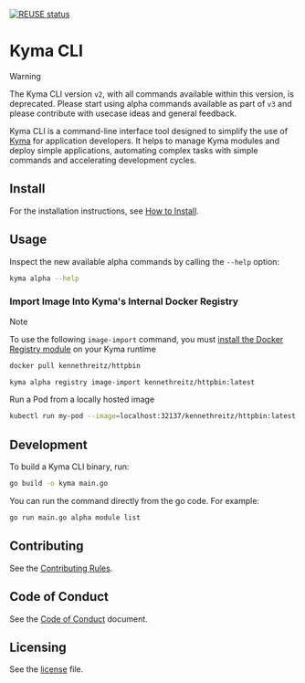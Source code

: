 <!-- markdown-link-check-disable-next-line -->

[![REUSE status](https://api.reuse.software/badge/github.com/kyma-project/cli)](https://api.reuse.software/info/github.com/kyma-project/cli)

# Kyma CLI

> [!WARNING]
> The Kyma CLI version `v2`, with all commands available within this version, is deprecated. Please start using alpha commands available as part of `v3` and please contribute with usecase ideas and general feedback.

Kyma CLI is a command-line interface tool designed to simplify the use of [Kyma](https://github.com/kyma-project/kyma) for application developers. It helps to manage Kyma modules and deploy simple applications, automating complex tasks with simple commands and accelerating development cycles.

## Install

For the installation instructions, see [How to Install](./docs/user/README.md#how-to-install).

## Usage

Inspect the new available alpha commands by calling the `--help` option:

```sh
kyma alpha --help
```

### Import Image Into Kyma's Internal Docker Registry

> [!NOTE]
> To use the following `image-import` command, you must [install the Docker Registry module](https://github.com/kyma-project/docker-registry?tab=readme-ov-file#install) on your Kyma runtime

```sh
docker pull kennethreitz/httpbin

kyma alpha registry image-import kennethreitz/httpbin:latest
```

Run a Pod from a locally hosted image

```sh
kubectl run my-pod --image=localhost:32137/kennethreitz/httpbin:latest --overrides='{ "spec": { "imagePullSecrets": [ { "name": "dockerregistry-config" } ] } }'
```

## Development

To build a Kyma CLI binary, run:

```sh
go build -o kyma main.go
```

You can run the command directly from the go code. For example:

```sh
go run main.go alpha module list
```

## Contributing
<!--- mandatory section - do not change this! --->

See the [Contributing Rules](CONTRIBUTING.md).

## Code of Conduct
<!--- mandatory section - do not change this! --->

See the [Code of Conduct](CODE_OF_CONDUCT.md) document.

## Licensing
<!--- mandatory section - do not change this! --->

See the [license](LICENSE) file.
